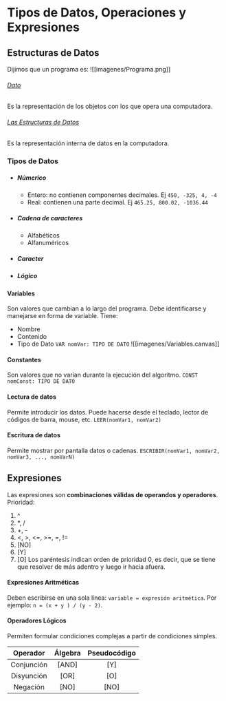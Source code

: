 # Tipos de Datos, Operaciones y Expresiones
## Estructuras de Datos
Dijimos que un programa es: ![[imagenes/Programa.png]]
###### <ins>Dato</ins>
Es la representación de los objetos con los que opera una computadora. 
###### <ins>Las Estructuras de Datos</ins>
Es la representación interna de datos en la computadora.
### Tipos de Datos
- ##### Númerico
	- Entero: no contienen componentes decimales. Ej `450, -325, 4, -4` 
	- Real: contienen una parte decimal. Ej `465.25, 800.02, -1036.44`
- ##### Cadena de caracteres
	- Alfabéticos
	- Alfanuméricos
- ##### Caracter
- ##### Lógico
#### Variables
Son valores que cambian a lo largo del programa. Debe identificarse y manejarse en forma de variable. Tiene:
- Nombre
- Contenido
- Tipo de Dato
`VAR nomVar: TIPO DE DATO`
![[imagenes/Variables.canvas]]
#### Constantes
Son valores que no varían durante la ejecución del algoritmo.
`CONST nomConst: TIPO DE DATO`
#### Lectura de datos
Permite introducir los datos. Puede hacerse desde el teclado, lector de códigos de barra, mouse, etc.
`LEER(nomVar1, nomVar2)`
#### Escritura de datos
Permite mostrar por pantalla datos o cadenas.
`ESCRIBIR(nomVar1, nomVar2, nomVar3, ..., nomVarN)`

## Expresiones
Las expresiones son __combinaciones válidas de operandos y operadores__.
Prioridad: 
1. ^
2. \*, /
3. +, -
4. <, >, <=, >=, =, !=
5. \[NO]
6. \[Y]
7. \[O]
Los paréntesis indican orden de prioridad 0, es decir, que se tiene que resolver de más adentro y luego ir hacia afuera.
#### Expresiones Aritméticas
Deben escribirse en una sola línea: `variable = expresión aritmética`. Por ejemplo: `n = (x + y ) / (y - 2)`.
#### Operadores Lógicos
Permiten formular condiciones complejas a partir de condiciones simples.

|Operador|Álgebra|Pseudocódigo|
|:---:|:---------:|:---------:|
|Conjunción|\[AND]|\[Y]|
|Disyunción|\[OR]|\[O]|
|Negación|\[NO]|\[NO]|